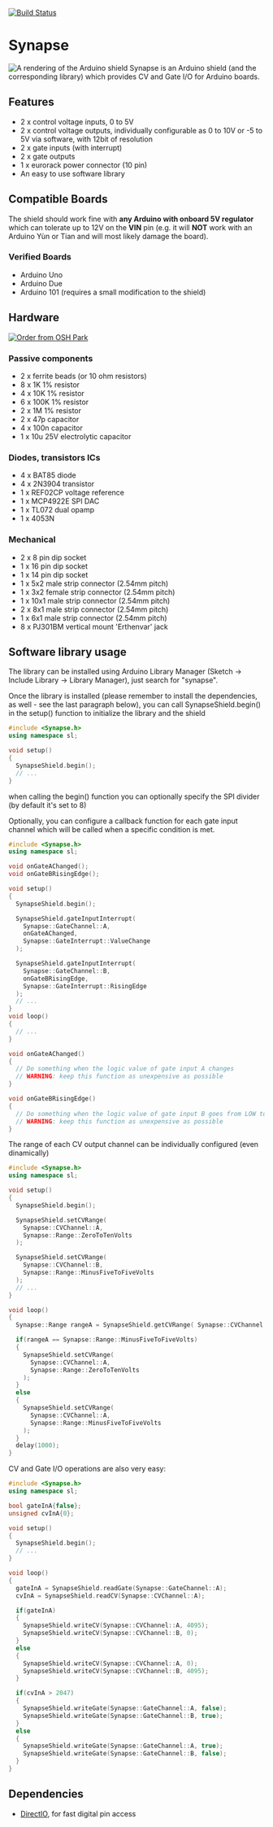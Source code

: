 [![Build Status](https://travis-ci.org/shaduzlabs/synapse.svg?branch=master)](https://travis-ci.org/shaduzlabs/synapse)

# Synapse
![A rendering of the Arduino shield](https://cloud.githubusercontent.com/assets/804931/13776151/e4bdfa4c-eaa8-11e5-8b88-48274cfd1437.png)
Synapse is an Arduino shield (and the corresponding library) which provides CV and Gate I/O for Arduino boards.

## Features
- 2 x control voltage inputs, 0 to 5V
- 2 x control voltage outputs, individually configurable as 0 to 10V or -5 to 5V via software, with 12bit of resolution
- 2 x gate inputs (with interrupt)
- 2 x gate outputs
- 1 x eurorack power connector (10 pin)
- An easy to use software library

## Compatible Boards
The shield should work fine with **any Arduino with onboard 5V regulator** which can tolerate up to 12V on the **VIN** pin (e.g. it will **NOT** work with an Arduino Yùn or Tian and will most likely damage the board).
### Verified Boards
- Arduino Uno
- Arduino Due
- Arduino 101 (requires a small modification to the shield)

## Hardware
[![Order from OSH Park](https://oshpark.com/assets/badge-5b7ec47045b78aef6eb9d83b3bac6b1920de805e9a0c227658eac6e19a045b9c.png)](https://oshpark.com/shared_projects/3d4FCRE4)

### Passive components
- 2 x ferrite beads (or 10 ohm resistors)
- 8 x 1K 1% resistor
- 4 x 10K 1% resistor
- 6 x 100K 1% resistor
- 2 x 1M 1% resistor
- 2 x 47p capacitor
- 4 x 100n capacitor
- 1 x 10u 25V electrolytic capacitor

### Diodes, transistors ICs
- 4 x BAT85 diode
- 4 x 2N3904 transistor
- 1 x REF02CP voltage reference
- 1 x MCP4922E SPI DAC
- 1 x TL072 dual opamp
- 1 x 4053N

### Mechanical
- 2 x 8 pin dip socket
- 1 x 16 pin dip socket
- 1 x 14 pin dip socket
- 1 x 5x2 male strip connector (2.54mm pitch)
- 1 x 3x2 female strip connector (2.54mm pitch)
- 1 x 10x1 male strip connector (2.54mm pitch)
- 2 x 8x1 male strip connector (2.54mm pitch)
- 1 x 6x1 male strip connector (2.54mm pitch)
- 8 x PJ301BM vertical mount 'Erthenvar' jack

## Software library usage
The library can be installed using Arduino Library Manager (Sketch -> Include Library -> Library Manager), just search for "synapse".

Once the library is installed (please remember to install the dependencies, as well - see the last paragraph below), you can call SynapseShield.begin() in the setup() function to initialize the library and the shield
```cpp
#include <Synapse.h>
using namespace sl;

void setup()
{
  SynapseShield.begin();
  // ...
}
```
when calling the begin() function you can optionally specify the SPI divider (by default it's set to 8)

Optionally, you can configure a callback function for each gate input channel which will be called when a specific condition is met.
```cpp
#include <Synapse.h>
using namespace sl;

void onGateAChanged();
void onGateBRisingEdge();

void setup()
{
  SynapseShield.begin();

  SynapseShield.gateInputInterrupt(
    Synapse::GateChannel::A,
    onGateAChanged,
    Synapse::GateInterrupt::ValueChange
  );

  SynapseShield.gateInputInterrupt(
    Synapse::GateChannel::B,
    onGateBRisingEdge,
    Synapse::GateInterrupt::RisingEdge
  );
  // ...
}
void loop()
{
  // ...
}

void onGateAChanged()
{
  // Do something when the logic value of gate input A changes
  // WARNING: keep this function as unexpensive as possible
}

void onGateBRisingEdge()
{
  // Do something when the logic value of gate input B goes from LOW to HIGH
  // WARNING: keep this function as unexpensive as possible
}
```

The range of each CV output channel can be individually configured (even dinamically)
```cpp
#include <Synapse.h>
using namespace sl;

void setup()
{
  SynapseShield.begin();

  SynapseShield.setCVRange(
    Synapse::CVChannel::A,
    Synapse::Range::ZeroToTenVolts
  );

  SynapseShield.setCVRange(
    Synapse::CVChannel::B,
    Synapse::Range::MinusFiveToFiveVolts
  );
  // ...
}

void loop()
{
  Synapse::Range rangeA = SynapseShield.getCVRange( Synapse::CVChannel::A );

  if(rangeA == Synapse::Range::MinusFiveToFiveVolts)
  {
    SynapseShield.setCVRange(
      Synapse::CVChannel::A,
      Synapse::Range::ZeroToTenVolts
    );
  }
  else
  {
    SynapseShield.setCVRange(
      Synapse::CVChannel::A,
      Synapse::Range::MinusFiveToFiveVolts
    );
  }
  delay(1000);
}
```

CV and Gate I/O operations are also very easy:
```cpp
#include <Synapse.h>
using namespace sl;

bool gateInA{false};
unsigned cvInA{0};

void setup()
{
  SynapseShield.begin();
  // ...
}

void loop()
{
  gateInA = SynapseShield.readGate(Synapse::GateChannel::A);
  cvInA = SynapseShield.readCV(Synapse::CVChannel::A);

  if(gateInA)
  {
    SynapseShield.writeCV(Synapse::CVChannel::A, 4095);
    SynapseShield.writeCV(Synapse::CVChannel::B, 0);
  }
  else
  {
    SynapseShield.writeCV(Synapse::CVChannel::A, 0);
    SynapseShield.writeCV(Synapse::CVChannel::B, 4095);
  }

  if(cvInA > 2047)
  {
    SynapseShield.writeGate(Synapse::GateChannel::A, false);
    SynapseShield.writeGate(Synapse::GateChannel::B, true);
  }
  else
  {
    SynapseShield.writeGate(Synapse::GateChannel::A, true);
    SynapseShield.writeGate(Synapse::GateChannel::B, false);
  }
}
```

## Dependencies
- [DirectIO](https://github.com/mmarchetti/DirectIO), for fast digital pin access
